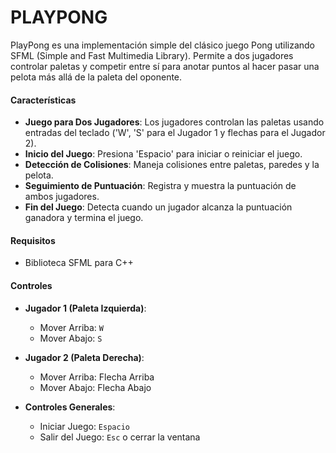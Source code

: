 # PLAYPONG
PlayPong es una implementación simple del clásico juego Pong utilizando SFML (Simple and Fast Multimedia Library). Permite a dos jugadores controlar paletas y competir entre sí para anotar puntos al hacer pasar una pelota más allá de la paleta del oponente.
#### Características
- **Juego para Dos Jugadores**: Los jugadores controlan las paletas usando entradas del teclado ('W', 'S' para el Jugador 1 y flechas para el Jugador 2).
- **Inicio del Juego**: Presiona 'Espacio' para iniciar o reiniciar el juego.
- **Detección de Colisiones**: Maneja colisiones entre paletas, paredes y la pelota.
- **Seguimiento de Puntuación**: Registra y muestra la puntuación de ambos jugadores.
- **Fin del Juego**: Detecta cuando un jugador alcanza la puntuación ganadora y termina el juego.

#### Requisitos
- Biblioteca SFML para C++
#### Controles
- **Jugador 1 (Paleta Izquierda)**:
  - Mover Arriba: `W`
  - Mover Abajo: `S`
  
- **Jugador 2 (Paleta Derecha)**:
  - Mover Arriba: Flecha Arriba
  - Mover Abajo: Flecha Abajo
  
- **Controles Generales**:
  - Iniciar Juego: `Espacio`
  - Salir del Juego: `Esc` o cerrar la ventana